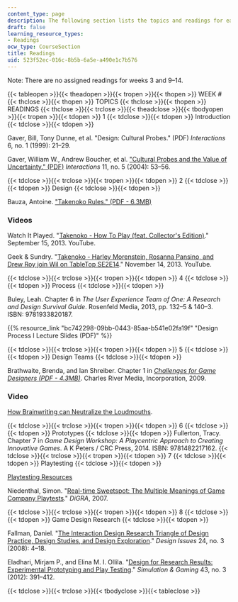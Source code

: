 ```yaml
---
content_type: page
description: The following section lists the topics and readings for each session.
draft: false
learning_resource_types:
- Readings
ocw_type: CourseSection
title: Readings
uid: 523f52ec-016c-8b5b-6a5e-a490e1c7b576
---
```

Note: There are no assigned readings for weeks 3 and 9–14.

{{< tableopen >}}{{< theadopen >}}{{< tropen >}}{{< thopen >}}
WEEK #
{{< thclose >}}{{< thopen >}}
TOPICS
{{< thclose >}}{{< thopen >}}
READINGS
{{< thclose >}}{{< trclose >}}{{< theadclose >}}{{< tbodyopen >}}{{< tropen >}}{{< tdopen >}}
1
{{< tdclose >}}{{< tdopen >}}
Introduction
{{< tdclose >}}{{< tdopen >}}

Gaver, Bill, Tony Dunne, et al. "Design: Cultural Probes." (PDF) *Interactions* 6, no. 1 (1999): 21–29.

Gaver, William W., Andrew Boucher, et al. ["Cultural Probes and the Value of Uncertainty." (PDF)](http://research.gold.ac.uk/4720/1/p53-gaver.pdf) *Interactions* 11, no. 5 (2004): 53–56.

{{< tdclose >}}{{< trclose >}}{{< tropen >}}{{< tdopen >}}
2
{{< tdclose >}}{{< tdopen >}}
Design
{{< tdclose >}}{{< tdopen >}}

Bauza, Antoine. ["Takenoko Rules." (PDF - 6.3MB)](http://www.matagot.com/docs/Takenoko_rules_EN.pdf)

### Videos

Watch It Played. "[Takenoko - How To Play (feat. Collector's Edition)](https://www.youtube.com/watch?v=o6MJEbGbCNs&feature=youtu.be)." September 15, 2013. YouTube.

Geek & Sundry. "[Takenoko - Harley Morenstein, Rosanna Pansino, and Drew Roy join Wil on TableTop SE2E14](https://www.youtube.com/watch?v=wv4n-e-hb_o&feature=youtu.be)." November 14, 2013. YouTube.

{{< tdclose >}}{{< trclose >}}{{< tropen >}}{{< tdopen >}}
4
{{< tdclose >}}{{< tdopen >}}
Process
{{< tdclose >}}{{< tdopen >}}

Buley, Leah. Chapter 6 in *The User Experience Team of One: A Research and Design Survival Guide*. Rosenfeld Media, 2013, pp. 132–5 & 140–3. ISBN: 9781933820187.

{{% resource_link "bc742298-09bb-0443-85aa-b541e02fa19f" "Design Process I Lecture Slides (PDF)" %}}

{{< tdclose >}}{{< trclose >}}{{< tropen >}}{{< tdopen >}}
5
{{< tdclose >}}{{< tdopen >}}
Design Teams
{{< tdclose >}}{{< tdopen >}}

Brathwaite, Brenda, and Ian Shreiber. Chapter 1 in [*Challenges for Game Designers (PDF - 4.3MB)*](https://epdf.pub/challenges-for-game-designers.html). Charles River Media, Incorporation, 2009.

### Video

[How Brainwriting can Neutralize the Loudmouths](http://www.kellogg.northwestern.edu/news_articles/2014/06262014-video-thompson-brainwriting.aspx).

{{< tdclose >}}{{< trclose >}}{{< tropen >}}{{< tdopen >}}
6
{{< tdclose >}}{{< tdopen >}}
Prototypes
{{< tdclose >}}{{< tdopen >}}
Fullerton, Tracy. Chapter 7 in *Game Design Workshop: A Playcentric Approach to Creating Innovative Games*. A K Peters / CRC Press, 2014. ISBN: 9781482217162.
{{< tdclose >}}{{< trclose >}}{{< tropen >}}{{< tdopen >}}
7
{{< tdclose >}}{{< tdopen >}}
Playtesting
{{< tdclose >}}{{< tdopen >}}

[Playtesting Resources](http://playtestingworkshops.com/resources.html)

Niedenthal, Simon. "[Real-time Sweetspot: The Multiple Meanings of Game Company Playtests](https://dspace.mah.se/handle/2043/12775)." *DiGRA*, 2007.

{{< tdclose >}}{{< trclose >}}{{< tropen >}}{{< tdopen >}}
8
{{< tdclose >}}{{< tdopen >}}
Game Design Research
{{< tdclose >}}{{< tdopen >}}

Fallman, Daniel. "[The Interaction Design Research Triangle of Design Practice, Design Studies, and Design Exploration](http://dx.doi.org/10.1162/desi.2008.24.3.4)." *Design Issues* 24, no. 3 (2008): 4–18.

Eladhari, Mirjam P., and Elina M. I. Ollila. "[Design for Research Results: Experimental Prototyping and Play Testing](http://dx.doi.org/10.1177/1046878111434255)." *Simulation & Gaming* 43, no. 3 (2012): 391–412.

{{< tdclose >}}{{< trclose >}}{{< tbodyclose >}}{{< tableclose >}}